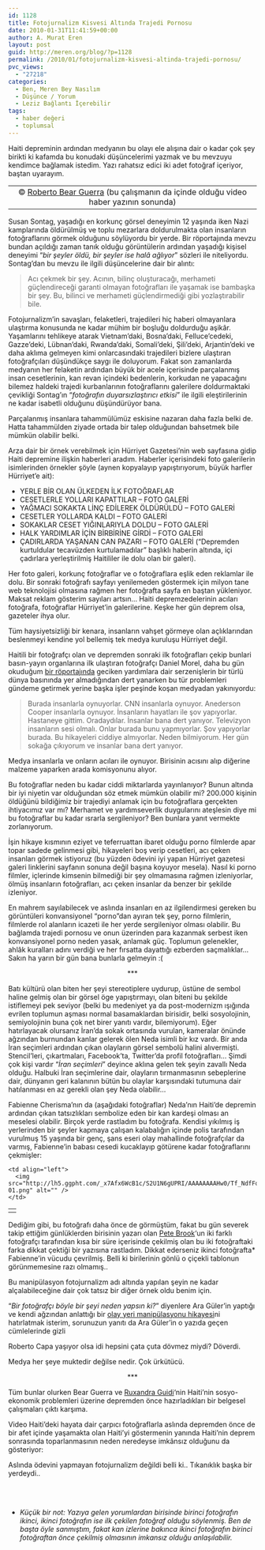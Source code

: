 ```yaml
---
id: 1128
title: Fotojurnalizm Kisvesi Altında Trajedi Pornosu
date: 2010-01-31T11:41:59+00:00
author: A. Murat Eren
layout: post
guid: http://meren.org/blog/?p=1128
permalink: /2010/01/fotojurnalizm-kisvesi-altinda-trajedi-pornosu/
pvc_views:
  - "27218"
categories:
  - Ben, Meren Bey Nasılım
  - Düşünce / Yorum
  - Leziz Bağlantı İçerebilir
tags:
  - haber değeri
  - toplumsal
---
```

Haiti depreminin ardından medyanın bu olayı ele alışına dair o kadar çok şey birikti ki kafamda bu konudaki düşüncelerimi yazmak ve bu mevzuyu kendimce bağlamak istedim. Yazı rahatsız edici iki adet fotoğraf içeriyor, baştan uyarayım.

<table border="0" width="100%">
  <tr>
    <td align="center">
      <img src="http://lh3.ggpht.com/_x7Afx6WcB1c/S2U4s56ORdI/AAAAAAAAHw8/-bk1bZMRrdw/s800/haiti.jpg" alt="" /><br /> © <a href="http://www.bearguerra.com/">Roberto Bear Guerra</a> (bu çalışmanın da içinde olduğu video haber yazının sonunda)
    </td>
  </tr>
</table>

Susan Sontag, yaşadığı en korkunç görsel deneyimin 12 yaşında iken Nazi kamplarında öldürülmüş ve toplu mezarlara doldurulmakta olan insanların fotoğraflarını görmek olduğunu söylüyordu bir yerde. Bir röportajında mevzu bundan açıldığı zaman tanık olduğu görüntülerin ardından yaşadığı kişisel deneyimi &#8220;_bir şeyler öldü, bir şeyler ise halâ ağlıyor_&#8221; sözleri ile niteliyordu. Sontag&#8217;dan bu mevzu ile ilgili düşüncelerine dair bir alıntı:

> Acı çekmek bir şey. Acının, bilinç oluşturacağı, merhameti güçlendireceği garanti olmayan fotoğrafları ile yaşamak ise bambaşka bir şey. Bu, bilinci ve merhameti güçlendirmediği gibi yozlaştırabilir bile.

Fotojurnalizm&#8217;in savaşları, felaketleri, trajedileri hiç haberi olmayanlara ulaştırma konusunda ne kadar mühim bir boşluğu doldurduğu aşikâr. Yaşamlarını tehlikeye atarak Vietnam&#8217;daki, Bosna&#8217;daki, Felluce&#8217;cedeki, Gazze&#8217;deki, Lübnan&#8217;daki, Rwanda&#8217;daki, Somali&#8217;deki, Şili&#8217;deki, Arjantin&#8217;deki ve daha aklıma gelmeyen kimi onlarcasındaki trajedileri bizlere ulaştıran fotoğrafçıları düşündükçe saygı ile doluyorum. Fakat son zamanlarda medyanın her felaketin ardından büyük bir acele içerisinde parçalanmış insan cesetlerinin, kan revan içindeki bedenlerin, korkudan ne yapacağını bilemez haldeki trajedi kurbanlarının fotoğraflarını galerilere doldurmaktaki çevikliği Sontag&#8217;ın &#8220;_fotoğrafın duyarsızlaştırıcı etkisi_&#8221; ile ilgili eleştirilerinin ne kadar isabetli olduğunu düşündürüyor bana.

Parçalanmış insanlara tahammülümüz eskisine nazaran daha fazla belki de. Hatta tahammülden ziyade ortada bir talep olduğundan bahsetmek bile mümkün olabilir belki.

Arza dair bir örnek verebilmek için Hürriyet Gazetesi&#8217;nin web sayfasına gidip Haiti depremine ilişkin haberleri aradım. Haberler içerisindeki foto galerilerin isimlerinden örnekler şöyle (aynen kopyalayıp yapıştırıyorum, büyük harfler Hürriyet&#8217;e ait):

  * YERLE BİR OLAN ÜLKEDEN İLK FOTOĞRAFLAR
  * CESETLERLE YOLLARI KAPATTILAR &#8211; FOTO GALERİ
  * YAĞMACI SOKAKTA LİNÇ EDİLEREK ÖLDÜRÜLDÜ &#8211; FOTO GALERİ
  * CESETLER YOLLARDA KALDI &#8211; FOTO GALERİ
  * SOKAKLAR CESET YIĞINLARIYLA DOLDU &#8211; FOTO GALERİ
  * HALK YARDIMLAR İÇİN BİRBİRİNE GİRDİ &#8211; FOTO GALERİ
  * ÇADIRLARDA YAŞANAN CAN PAZARI &#8211; FOTO GALERİ (&#8220;Depremden kurtuldular tecavüzden kurtulamadılar&#8221; başlıklı haberin altında, içi çadırlara yerleştirilmiş Haitililer ile dolu olan bir galeri).

Her foto galeri, korkunç fotoğraflar ve o fotoğraflara eşlik eden reklamlar ile dolu. Bir sonraki fotoğrafı sayfayı yenilemeden göstermek için milyon tane web teknolojisi olmasına rağmen her fotoğrafta sayfa en baştan yükleniyor. Maksat reklam gösterim sayıları artsın&#8230; Haiti depremzedelerinin acıları fotoğrafa, fotoğraflar Hürriyet&#8217;in galerilerine. Keşke her gün deprem olsa, gazeteler ihya olur.

Tüm haysiyetsizliği bir kenara, insanların vahşet görmeye olan açlıklarından beslenmeyi kendine yol bellemiş tek medya kuruluşu Hürriyet değil.

Haitili bir fotoğrafçı olan ve depremden sonraki ilk fotoğrafları çekip bunlari basın-yayın organlarına ilk ulaştıran fotoğrafçı Daniel Morel, daha bu gün okuduğum [bir röportajında](http://lens.blogs.nytimes.com/2010/01/27/showcase-117/) geciken yardımlara dair serzenişlerin bir türlü dünya basınında yer almadığından dert yanarken bu tür problemleri gündeme getirmek yerine başka işler peşinde koşan medyadan yakınıyordu:

> Burada insanlarla oynuyorlar. CNN insanlarla oynuyor. Anederson Cooper insanlarla oynuyor. İnsanların hayatları ile şov yapıyorlar. Hastaneye gittim. Oradaydılar. İnsanlar bana dert yanıyor. Televizyon insanların sesi olmalı. Onlar burada bunu yapmıyorlar. Şov yapıyorlar burada. Bu hikayeleri ciddiye almıyorlar. Neden bilmiyorum. Her gün sokağa çıkıyorum ve insanlar bana dert yanıyor.

Medya insanlarla ve onların acıları ile oynuyor. Birisinin acısını alıp diğerine malzeme yaparken arada komisyonunu alıyor.

Bu fotoğraflar neden bu kadar ciddi miktarlarda yayınlanıyor? Bunun altında bir iyi niyetin var olduğundan söz etmek mümkün olabilir mi? 200.000 kişinin öldüğünü bildiğimiz bir trajediyi anlamak için bu fotoğraflara gerçekten ihtiyacımız var mı? Merhamet ve yardımseverlik duygularını ateşlesin diye mi bu fotoğraflar bu kadar ısrarla sergileniyor? Ben bunlara yanıt vermekte zorlanıyorum.

İşin hikaye kısmının eziyet ve teferruattan ibaret olduğu porno filmlerde apar topar sadede gelinmesi gibi, hikayeleri boş verip cesetleri, acı çeken insanları görmek istiyoruz (bu yüzden ödevini iyi yapan Hürriyet gazetesi galeri linklerini sayfanın sonuna değil başına koyuyor mesela). Nasıl ki porno filmler, içlerinde kimsenin bilmediği bir şey olmamasına rağmen izleniyorlar, ölmüş insanların fotoğrafları, acı çeken insanlar da benzer bir şekilde izleniyor.

En mahrem sayılabilecek ve aslında insanları en az ilgilendirmesi gereken bu görüntüleri konvansiyonel &#8220;porno&#8221;dan ayıran tek şey, porno filmlerin, filmlerde rol alanların icazeti ile her yerde sergileniyor olması olabilir. Bu bağlamda trajedi pornosu ve onun üzerinden para kazanmak serbest iken konvansiyonel porno neden yasak, anlamak güç. Toplumun gelenekler, ahlâk kuralları adını verdiği ve her fırsatta dayattığı ezberden saçmalıklar&#8230; Sakın ha yarın bir gün bana bunlarla gelmeyin :(

<p style="text-align: center;">
  ***
</p>

Batı kültürü olan biten her şeyi stereotiplere uydurup, üstüne de sembol haline gelmiş olan bir görsel öge yapıştırmayı, olan biteni bu şekilde istiflemeyi pek seviyor (belki bu medeniyet ya da post-modernizm ışığında evrilen toplumun aşması normal basamaklardan birisidir, belki sosyolojinin, semiyolojinin buna çok net birer yanıtı vardır, bilemiyorum). Eğer hatırlayacak olursanız İran&#8217;da sokak ortasında vurulan, kameralar önünde ağzından burnundan kanlar gelerek ölen Neda isimli bir kız vardı. Bir anda İran seçimleri ardından çıkan olayların görsel sembolü halini alıvermişti. Stencil&#8217;leri, çıkartmaları, Facebook&#8217;ta, Twitter&#8217;da profil fotoğrafları&#8230; Şimdi çok kişi vardır &#8220;_İran seçimleri_&#8221; deyince aklına gelen tek şeyin zavallı Neda olduğu. Halbuki İran seçimlerine dair, olayların tırmanmasının sebeplerine dair, dünyanın geri kalanının bütün bu olaylar karşısındaki tutumuna dair hatılanması en az gerekli olan şey Neda olabilir&#8230;

Fabienne Cherisma&#8217;nın da (aşağıdaki fotoğraflar) Neda&#8217;nın Haiti&#8217;de depremin ardından çıkan tatsızlıkları sembolize eden bir kan kardeşi olması an meselesi olabilir. Birçok yerde rastladım bu fotoğrafa. Kendisi yıkılmış iş yerlerinden bir şeyler kapmaya çalışan kalabalığın içinde polis tarafından vurulmuş 15 yaşında bir genç, şans eseri olay mahallinde fotoğrafçılar da varmış, Fabienne&#8217;in babası cesedi kucaklayıp götürene kadar fotoğraflarını çekmişler:

<table border="0" width="100%">
  <tr>
    <td align="right">
      <img src="http://lh5.ggpht.com/_x7Afx6WcB1c/S2U1OH-jzwI/AAAAAAAAHw4/CXpmcGJngDg/s800/fabienne-02.png" alt="" />
    </td>
    
    <td align="left">
      <img src="http://lh5.ggpht.com/_x7Afx6WcB1c/S2U1N6gUPRI/AAAAAAAAHw0/Tf_NdfFolZc/s800/fabienne-01.png" alt="" />
    </td>
  </tr>
</table>

Dediğim gibi, bu fotoğrafı daha önce de görmüştüm, fakat bu gün severek takip ettiğim günlüklerden birisinin yazarı olan [Pete Brook](http://prisonphotography.wordpress.com/)&#8216;un iki farklı fotoğrafçı tarafından kısa bir süre içerisinde çekilmiş olan bu iki fotoğraftaki farka dikkat çektiği bir yazısına rastladım. Dikkat ederseniz ikinci fotoğrafta* Fabienne&#8217;in vücudu çevrilmiş. Belli ki birilerinin gönlü o çiçekli tablonun görünmemesine razı olmamış..

Bu manipülasyon fotojurnalizm adı altında yapılan şeyin ne kadar alçalabileceğine dair çok tatsız bir diğer örnek oldu benim için.

&#8220;_Bir fotoğrafçı böyle bir şeyi neden yapsın ki?_&#8221; diyenlere Ara Güler&#8217;in yaptığı ve kendi ağzından anlattığı bir [olay yeri manipülasyonu hikayesi](http://meren.org/blog/2008/09/bilelim-ogrenelim/)ni hatırlatmak isterim, sorunuzun yanıtı da Ara Güler&#8217;in o yazıda geçen cümlelerinde gizli

Roberto Capa yaşıyor olsa idi hepsini çata çuta dövmez miydi? Döverdi.

Medya her şeye muktedir değilse nedir. Çok ürkütücü.

<p style="text-align: center;">
  ***
</p>

Tüm bunlar olurken Bear Guerra ve [Ruxandra Guidi](http://ruxandraguidi.com/)&#8216;nin Haiti&#8217;nin sosyo-ekonomik problemleri üzerine depremden önce hazırladıkları bir belgesel çalışmaları çıktı karşıma.

Video Haiti&#8217;deki hayata dair çarpıcı fotoğraflarla aslında depremden önce de bir afet içinde yaşamakta olan Haiti&#8217;yi göstermenin yanında Haiti&#8217;nin deprem sonrasında toparlanmasının neden neredeyse imkânsız olduğunu da gösteriyor:

<p align="center">
</p>

Aslında ödevini yapmayan fotojurnalizm değildi belli ki.. Tıkanıklık başka bir yerdeydi..
  
<br class="blank" /><br class="blank" />
  
* _Küçük bir not: Yazıya gelen yorumlardan birisinde birinci fotoğrafın ikinci, ikinci fotoğrafın ise ilk çekilen fotoğraf olduğu söylenmiş. Ben de başta öyle sanmıştım, fakat kan izlerine bakınca ikinci fotoğrafın birinci fotoğraftan önce çekilmiş olmasının imkansız olduğu anlaşılabilir._
